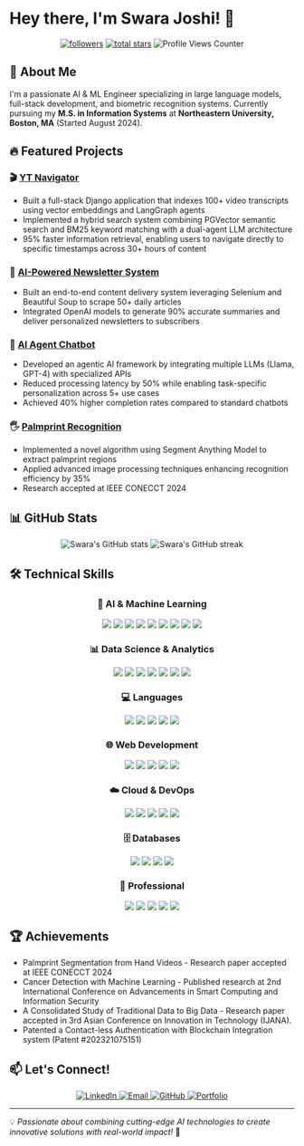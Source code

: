 # Hey there, I'm Swara Joshi! 👋

<div align="center">
  
  <p>
    <a href="https://github.com/Swara-Joshi?tab=followers">
      <img alt="followers" title="Follow me on Github" src="https://custom-icon-badges.demolab.com/github/followers/Swara-Joshi?color=236ad3&labelColor=1155ba&style=for-the-badge&logo=person-add&label=Follow&logoColor=white"/></a>
    <a href="https://github.com/Swara-Joshi?tab=repositories&sort=stargazers">
      <img alt="total stars" title="Total stars on GitHub" src="https://custom-icon-badges.demolab.com/github/stars/Swara-Joshi?color=55960c&style=for-the-badge&labelColor=488207&logo=star"/></a>
    <img src="https://komarev.com/ghpvc/?username=Swara-Joshi&style=for-the-badge&color=ff69b4" alt="Profile Views Counter"/>
  </p>
</div>

## 🚀 About Me

I'm a passionate AI & ML Engineer specializing in large language models, full-stack development, and biometric recognition systems. Currently pursuing my **M.S. in Information Systems** at **Northeastern University, Boston, MA** (Started August 2024).


## 🔥 Featured Projects

### 🎬 [YT Navigator](https://github.com/Swara-Joshi/YT-Navigator)
- Built a full-stack Django application that indexes 100+ video transcripts using vector embeddings and LangGraph agents
- Implemented a hybrid search system combining PGVector semantic search and BM25 keyword matching with a dual-agent LLM architecture
- 95% faster information retrieval, enabling users to navigate directly to specific timestamps across 30+ hours of content

### 📰 [AI-Powered Newsletter System](https://github.com/Swara-Joshi/AI-Newsletter)
- Built an end-to-end content delivery system leveraging Selenium and Beautiful Soup to scrape 50+ daily articles
- Integrated OpenAI models to generate 90% accurate summaries and deliver personalized newsletters to subscribers

### 🤖 [AI Agent Chatbot](https://github.com/Swara-Joshi/AI-Agent-Chatbot)
- Developed an agentic AI framework by integrating multiple LLMs (Llama, GPT-4) with specialized APIs
- Reduced processing latency by 50% while enabling task-specific personalization across 5+ use cases
- Achieved 40% higher completion rates compared to standard chatbots

### 🖐️ [Palmprint Recognition](https://ieeexplore.ieee.org/document/10677138)
- Implemented a novel algorithm using Segment Anything Model to extract palmprint regions
- Applied advanced image processing techniques enhancing recognition efficiency by 35%
- Research accepted at IEEE CONECCT 2024

## 📊 GitHub Stats

<div align="center">
  <img src="https://github-readme-stats.vercel.app/api?username=Swara-Joshi&show_icons=true&theme=radical" alt="Swara's GitHub stats" />
  <img src="https://github-readme-streak-stats.herokuapp.com/?user=Swara-Joshi&theme=radical" alt="Swara's GitHub streak" />
</div>

## 🛠️ Technical Skills

<div align="center">
  <!-- AI & ML Skills - Highlighted -->
  <h3>🧠 AI & Machine Learning</h3>
  <p>
    <img src="https://img.shields.io/badge/LangChain-339933?style=flat-square&logo=chainlink&logoColor=white" />
    <img src="https://img.shields.io/badge/OpenAI-412991?style=flat-square&logo=openai&logoColor=white" />
    <img src="https://img.shields.io/badge/RAG-FF4500?style=flat-square&logo=retool&logoColor=white" />
    <img src="https://img.shields.io/badge/Llama-FF7300?style=flat-square&logo=meta&logoColor=white" />
    <img src="https://img.shields.io/badge/NLP-04ACF7?style=flat-square&logo=dialogflow&logoColor=white" />
    <img src="https://img.shields.io/badge/Computer_Vision-5C2D91?style=flat-square&logo=opencv&logoColor=white" />
    <img src="https://img.shields.io/badge/Hugging_Face-FFD21E?style=flat-square&logo=huggingface&logoColor=black" />
    <img src="https://img.shields.io/badge/TensorFlow-FF6F00?style=flat-square&logo=tensorflow&logoColor=white" />
    <img src="https://img.shields.io/badge/PyTorch-EE4C2C?style=flat-square&logo=pytorch&logoColor=white" />
  </p>
  
  <!-- Data Science Skills - Highlighted -->
  <h3>📊 Data Science & Analytics</h3>
  <p>
    <img src="https://img.shields.io/badge/Power_BI-F2C811?style=flat-square&logo=power-bi&logoColor=black" />
    <img src="https://img.shields.io/badge/Tableau-E97627?style=flat-square&logo=tableau&logoColor=white" />
    <img src="https://img.shields.io/badge/Pandas-150458?style=flat-square&logo=pandas&logoColor=white" />
    <img src="https://img.shields.io/badge/NumPy-013243?style=flat-square&logo=numpy&logoColor=white" />
    <img src="https://img.shields.io/badge/Data_Visualization-FF6C37?style=flat-square&logo=plotly&logoColor=white" />
    <img src="https://img.shields.io/badge/ETL-003545?style=flat-square&logo=apache-airflow&logoColor=white" />
    <img src="https://img.shields.io/badge/Time_Series-4285F4?style=flat-square&logo=google-analytics&logoColor=white" />
  </p>
  
  <!-- Languages - Highlighted -->
  <h3>💻 Languages </h3>
  <p>
    <img src="https://img.shields.io/badge/Python-3776AB?style=flat-square&logo=python&logoColor=white" />
    <img src="https://img.shields.io/badge/JavaScript-F7DF1E?style=flat-square&logo=javascript&logoColor=black" />
    <img src="https://img.shields.io/badge/C++-00599C?style=flat-square&logo=cplusplus&logoColor=white" />
    <img src="https://img.shields.io/badge/Java-ED8B00?style=flat-square&logo=openjdk&logoColor=white" />
    <img src="https://img.shields.io/badge/Solidity-363636?style=flat-square&logo=solidity&logoColor=white" />
  </p>
  <!-- 🌐 Web Development - Highlighted -->
  <h3>🌐 Web Development </h3>
  <p>
          <img src="https://img.shields.io/badge/React-20232A?style=flat-square&logo=react&logoColor=61DAFB" />
          <img src="https://img.shields.io/badge/Node.js-339933?style=flat-square&logo=nodedotjs&logoColor=white" />
          <img src="https://img.shields.io/badge/Django-092E20?style=flat-square&logo=django&logoColor=white" />
          <img src="https://img.shields.io/badge/Flask-000000?style=flat-square&logo=flask&logoColor=white" />
          <img src="https://img.shields.io/badge/Next.js-000000?style=flat-square&logo=nextdotjs&logoColor=white" />
   <p>
   <!-- >☁️ Cloud & DevOps - Highlighted -->
   <h3>☁️ Cloud & DevOps</h3>
   <p>
          <img src="https://img.shields.io/badge/AWS-232F3E?style=flat-square&logo=amazon-aws&logoColor=white" />
          <img src="https://img.shields.io/badge/Docker-2496ED?style=flat-square&logo=docker&logoColor=white" />
          <img src="https://img.shields.io/badge/Kubernetes-326CE5?style=flat-square&logo=kubernetes&logoColor=white" />
          <img src="https://img.shields.io/badge/Azure-0078D4?style=flat-square&logo=microsoftazure&logoColor=white" />
          <img src="https://img.shields.io/badge/GCP-4285F4?style=flat-square&logo=google-cloud&logoColor=white" />
   </p>
   
  <!-- Databases -->
  <h3>🗄️ Databases</h3>
  <p>
    <img src="https://img.shields.io/badge/PostgreSQL-316192?style=flat-square&logo=postgresql&logoColor=white" />
    <img src="https://img.shields.io/badge/MongoDB-4EA94B?style=flat-square&logo=mongodb&logoColor=white" />
    <img src="https://img.shields.io/badge/MySQL-4479A1?style=flat-square&logo=mysql&logoColor=white" />
    <img src="https://img.shields.io/badge/PGVector-6C78AF?style=flat-square&logo=postgresql&logoColor=white" />
  </p>
  
  <!-- Professional Skills -->
  <h3>💼 Professional</h3>
  <p>
    <img src="https://img.shields.io/badge/Problem_Solving-28A745?style=flat-square" />
    <img src="https://img.shields.io/badge/Time_Management-17A2B8?style=flat-square" />
    <img src="https://img.shields.io/badge/Critical_Thinking-6F42C1?style=flat-square" />
    <img src="https://img.shields.io/badge/Adaptability-FD7E14?style=flat-square" />
    <img src="https://img.shields.io/badge/Agile-FF69B4?style=flat-square" />
  </p>
</div>

## 🏆 Achievements

- Palmprint Segmentation from Hand Videos - Research paper accepted at IEEE CONECCT 2024
- Cancer Detection with Machine Learning - Published research at 2nd International Conference on Advancements in Smart Computing and Information Security
- A Consolidated Study of Traditional Data to Big Data - Research paper accepted in 3rd Asian Conference on Innovation in Technology (IJANA).
- Patented a Contact-less Authentication with Blockchain Integration system (Patent #202321075151)

## 📫 Let's Connect!

<div align="center">
  <a href="https://www.linkedin.com/in/swara-joshi/">
    <img src="https://img.shields.io/badge/LinkedIn-0077B5?style=for-the-badge&logo=linkedin&logoColor=white" alt="LinkedIn" />
  </a>
  <a href="mailto:joshi.swar@northeastern.edu">
    <img src="https://img.shields.io/badge/Email-D14836?style=for-the-badge&logo=gmail&logoColor=white" alt="Email" />
  </a>
  <a href="https://github.com/Swara-Joshi">
    <img src="https://img.shields.io/badge/GitHub-100000?style=for-the-badge&logo=github&logoColor=white" alt="GitHub" />
  </a>
  <a href="YOUR_PORTFOLIO_LINK">
    <img src="https://img.shields.io/badge/Portfolio-FF7139?style=for-the-badge&logo=Firefox-Browser&logoColor=white" alt="Portfolio" />
  </a>
</div>

---

💡 *Passionate about combining cutting-edge AI technologies to create innovative solutions with real-world impact!* 🚀
